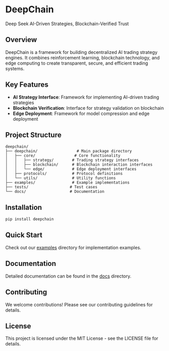 # DeepChain

Deep Seek AI-Driven Strategies, Blockchain-Verified Trust

## Overview

DeepChain is a framework for building decentralized AI trading strategy engines. It combines reinforcement learning, blockchain technology, and edge computing to create transparent, secure, and efficient trading systems.

## Key Features

- **AI Strategy Interface**: Framework for implementing AI-driven trading strategies
- **Blockchain Verification**: Interface for strategy validation on blockchain
- **Edge Deployment**: Framework for model compression and edge deployment

## Project Structure

```
deepchain/
├── deepchain/                 # Main package directory
│   ├── core/                 # Core functionality
│   │   ├── strategy/        # Trading strategy interfaces
│   │   ├── blockchain/      # Blockchain interaction interfaces
│   │   └── edge/            # Edge deployment interfaces
│   ├── protocols/           # Protocol definitions
│   └── utils/               # Utility functions
├── examples/                # Example implementations
├── tests/                  # Test cases
└── docs/                   # Documentation
```

## Installation

```bash
pip install deepchain
```

## Quick Start

Check out our [examples](./examples) directory for implementation examples.

## Documentation

Detailed documentation can be found in the [docs](./docs) directory.

## Contributing

We welcome contributions! Please see our contributing guidelines for details.

## License

This project is licensed under the MIT License - see the LICENSE file for details. 